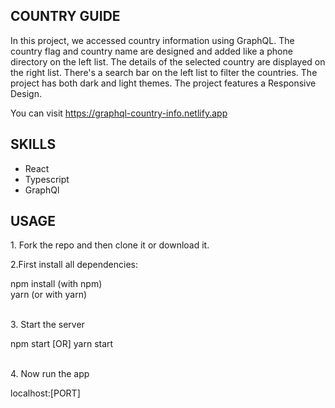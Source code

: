 <h2>COUNTRY GUIDE</h2>
<p>
In this project, we accessed country information using GraphQL. The country flag and country name are designed and added like a phone directory on the left list. The details of the selected country are displayed on the right list. There's a search bar on the left list to filter the countries. The project has both dark and light themes. The project features a Responsive Design.
</p>
You can visit <a href="https://graphql-country-info.netlify.app">https://graphql-country-info.netlify.app</a>
<h2>SKILLS</h2>
<ul>
  <li>React</li>
  <li>Typescript</li>
  <li>GraphQl</li>
</ul>
<h2>USAGE</h2>
<p>1. Fork the repo and then clone it or download it.</p>
<p>2.First install all dependencies:</p>
<div>
  <storng>npm install</storng> (with npm) </br>
  <storng>yarn</storng> (or with yarn)
</div> </br>
<p>
3. Start the server
</p>
<div>
npm start [OR] yarn start
</div> </br>
<p>
4. Now run the app
</p>
<div>
localhost:[PORT]
</div>
